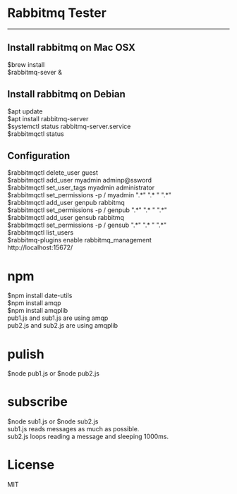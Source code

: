 # Rabbitmq Tester
----
## Install rabbitmq on Mac OSX
$brew install  
$rabbitmq-sever &  


## Install rabbitmq on Debian
$apt update  
$apt install rabbitmq-server  
$systemctl status rabbitmq-server.service  
$rabbitmqctl status

## Configuration
$rabbitmqctl delete_user guest  
$rabbitmqctl add_user myadmin adminp@ssword  
$rabbitmqctl set_user_tags myadmin administrator  
$rabbitmqctl set_permissions -p / myadmin ".\*" ".\* " ".\*"  
$rabbitmqctl add_user genpub rabbitmq  
$rabbitmqctl set_permissions -p / genpub ".\*" ".\* " ".\*"  
$rabbitmqctl add_user gensub rabbitmq  
$rabbitmqctl set_permissions -p / gensub ".\*" ".\* " ".\*"  
$rabbitmqctl list_users  
$rabbitmq-plugins enable rabbitmq_management  
http://localhost:15672/  


# npm
$npm install date-utils  
$npm install amqp  
$npm install amqplib  
pub1.js and sub1.js are using amqp  
pub2.js and sub2.js are using amqplib  
# pulish
$node pub1.js or $node pub2.js  
# subscribe
$node sub1.js or $node sub2.js  
sub1.js reads messages as much as possible.  
sub2.js loops reading a message and sleeping 1000ms.  

# License
MIT
